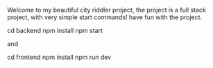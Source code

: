 Welcome to my beautiful city riddler project, the project is a full stack project, with very simple start commands! have fun with the project. 

cd backend
npm install
npm start

and 

cd frontend
npm install
npm run dev
